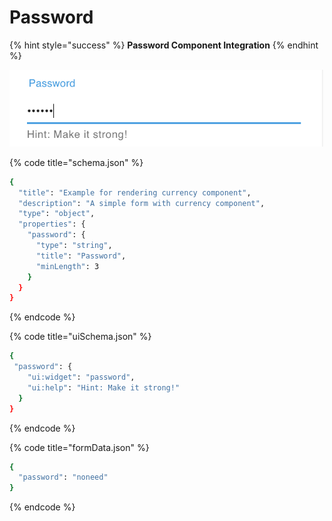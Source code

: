 # Password

{% hint style="success" %}
**Password Component Integration**
{% endhint %}

![Password Component Integration](../.gitbook/assets/image%20%288%29.png)

{% code title="schema.json" %}
```bash
{
  "title": "Example for rendering currency component",
  "description": "A simple form with currency component",
  "type": "object",
  "properties": {
    "password": {
      "type": "string",
      "title": "Password",
      "minLength": 3
    }
  }
}
```
{% endcode %}

{% code title="uiSchema.json" %}
```bash
{
 "password": {
    "ui:widget": "password",
    "ui:help": "Hint: Make it strong!"
  }
}
```
{% endcode %}

{% code title="formData.json" %}
```bash
{
  "password": "noneed"
}
```
{% endcode %}

